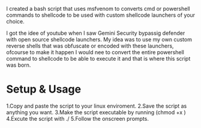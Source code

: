I created a bash script that uses msfvenom to converts cmd or powershell commands to shellcode to be used with custom shellcode launchers of your choice.

I got the idee of youtube when I saw Gemini Security bypassig defender with open source shellcode launchers. My idea was to use my own custom reverse shells that was obfuscate or encoded with these launchers, ofcourse to make it happen I would nee to convert the entire powershell command to shellcode to be able to execute it and that is where this script was born.


Setup & Usage
===============

1.Copy and paste the script to your linux enviroment.
2.Save the script as anything you want.
3.Make the script executable by running (chmod +x <filename>)
4.Excute the script with ./<filename>
5.Follow the onscreen prompts.
